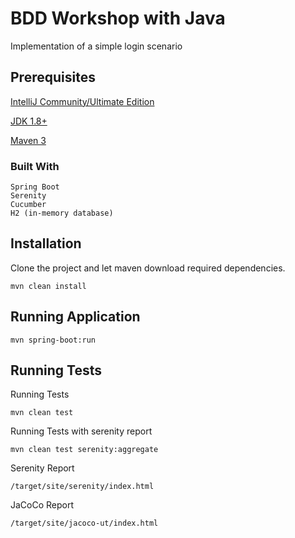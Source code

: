 # BDD Workshop with Java

Implementation of a simple login scenario

## Prerequisites



[IntelliJ Community/Ultimate Edition](https://www.jetbrains.com/idea/download)

[JDK 1.8+](https://www.oracle.com/technetwork/java/javaee/downloads/jdk8-downloads-2133151.html)

[Maven 3](https://maven.apache.org/download.cgi)


### Built With

```
Spring Boot
Serenity
Cucumber
H2 (in-memory database)
```

## Installation

Clone the project and let maven download required dependencies.

```
mvn clean install
```

## Running Application

```
mvn spring-boot:run
```

## Running Tests

Running Tests
```
mvn clean test
```

Running Tests with serenity report
```
mvn clean test serenity:aggregate
```

Serenity Report
```
/target/site/serenity/index.html
```

JaCoCo Report
```
/target/site/jacoco-ut/index.html
```
